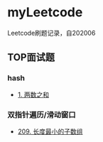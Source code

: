 # myLeetcode
Leetcode刷题记录，自202006

## TOP面试题
### hash
- [1. 两数之和](/src/Hash/1_两数之和)


### 双指针遍历/滑动窗口
- [209. 长度最小的子数组](/src/双指针遍历/209_长度最小的子数组)
